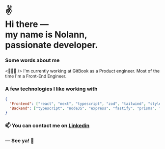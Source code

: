 <h1>
 ✌<br>
  Hi there ― <br> 
  my name is Nolann, <br> 
  passionate developer.
</h1>

### Some words about me

<p>
    <👨🏻‍💻 /> I'm currently working at GitBook as a Product engineer. Most of the time I'm a Front-End Engineer.
</p>


### A few technologies I like working with

```json
{
  "Frontend": ["react", "next", "typescript", "zod", "tailwind", "styled-components", "radix-ui", "react-native"],
  "Backend": ["typescript", "nodeJS", "express", "fastify", "prisma", "mongoose", "postgres", "mongo"],
}
```

<!--
<div align="center">

![nolannbiron's GitHub stats](https://github-readme-stats-nolannbiron.vercel.app/api?username=nolannbiron&show_icons=true&count_private=true&line_height=29&hide=contribs,prs)
![Top Langs GitHub stats](https://github-readme-stats-nolannbiron.vercel.app/api/top-langs/?username=nolannbiron&hide=C,asl,rich%20text%20format,makefile,shell,css&langs_count=8&layout=compact)

</div> -->

<!-- #### Contact me on [Telegram](https://t.me/mo), we can chat in 🇫🇷  🇬🇧  🇪🇸 . -->

<h3>
  📫  You can <b>contact me</b> on <a href="https://www.linkedin.com/in/nolann-biron/">Linkedin</a>
</h3>

### ― See ya! 👋
